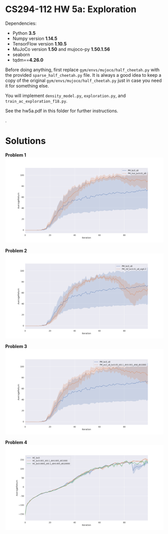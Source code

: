 # CS294-112 HW 5a: Exploration

Dependencies:
 * Python **3.5**
 * Numpy version **1.14.5**
 * TensorFlow version **1.10.5**
 * MuJoCo version **1.50** and mujoco-py **1.50.1.56**
 * seaborn
 * tqdm==**4.26.0**

Before doing anything, first replace `gym/envs/mujoco/half_cheetah.py` with the provided `sparse_half_cheetah.py` file. It is always a good idea to keep a copy of the original `gym/envs/mujoco/half_cheetah.py` just in case you need it for something else.

You will implement `density_model.py`, `exploration.py`, and `train_ac_exploration_f18.py`.

See the hw5a.pdf in this folder for further instructions.
<!--See the [HW5 PDF](http://rail.eecs.berkeley.edu/deeprlcourse/static/homeworks/hw5a.pdf) for further instructions-->.

# Solutions

**Problem 1**![](plots\a5_problem_1.png)

**Problem 2**![](plots\a5_problem_2.png)

**Problem 3**![](plots\a5_problem_3.png)

**Problem 4**![](plots\a5_problem_4.png)